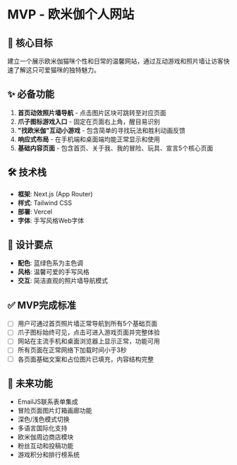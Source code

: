 # MVP - 欧米伽个人网站

## 🎯 核心目标
建立一个展示欧米伽猫咪个性和日常的温馨网站，通过互动游戏和照片墙让访客快速了解这只可爱猫咪的独特魅力。

## ✨ 必备功能
1. **首页动效照片墙导航** - 点击图片区块可跳转至对应页面
2. **爪子图标游戏入口** - 固定在页面右上角，醒目易识别
3. **"找欧米伽"互动小游戏** - 包含简单的寻找玩法和胜利动画反馈
4. **响应式布局** - 在手机端和桌面端均能正常显示和使用
5. **基础内容页面** - 包含首页、关于我、我的冒险、玩具、宣言5个核心页面

## 🛠 技术栈
- **框架**: Next.js (App Router)
- **样式**: Tailwind CSS
- **部署**: Vercel
- **字体**: 手写风格Web字体

## 🎨 设计要点
- **配色**: 蓝绿色系为主色调
- **风格**: 温馨可爱的手写风格
- **交互**: 简洁直观的照片墙导航模式

## ✅ MVP完成标准
- [ ] 用户可通过首页照片墙正常导航到所有5个基础页面
- [ ] 爪子图标始终可见，点击可进入游戏页面并完整体验
- [ ] 网站在主流手机和桌面浏览器上显示正常，功能可用
- [ ] 所有页面在正常网络下加载时间小于3秒
- [ ] 各页面基础文案和占位图片已填充，内容结构完整

## 🚀 未来功能
- EmailJS联系表单集成
- 冒险页面图片灯箱画廊功能
- 深色/浅色模式切换
- 多语言国际化支持
- 欧米伽周边商店模块
- 粉丝互动和投稿功能
- 游戏积分和排行榜系统